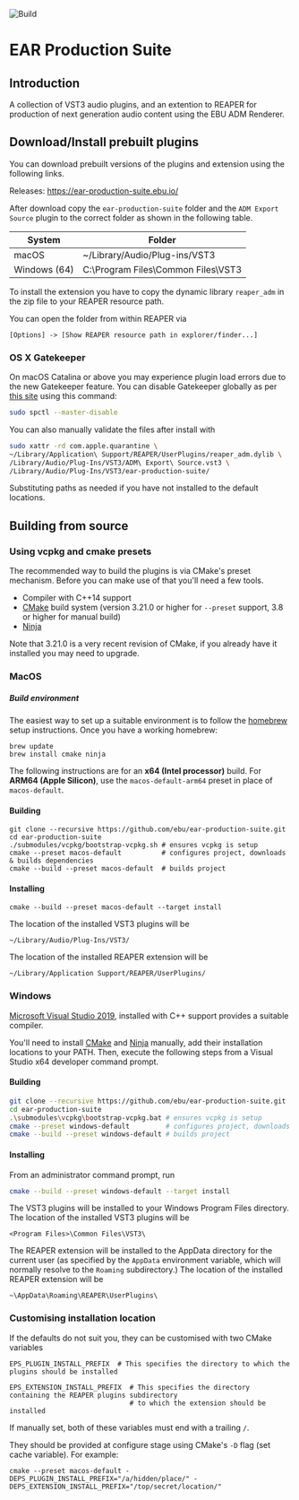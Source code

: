 ![Build](https://github.com/ebu/ear-production-suite/workflows/Build/badge.svg)

# EAR Production Suite


## Introduction

A collection of VST3 audio plugins, and an extention to REAPER for production of next generation audio content using the EBU ADM Renderer.

## Download/Install prebuilt plugins

You can download prebuilt versions of the plugins and extension using the following links.

Releases: https://ear-production-suite.ebu.io/

After download copy the `ear-production-suite` folder and the `ADM Export Source` plugin to the correct folder as shown in the following table.

| System                    | Folder                                   |
| ------------------------- | ---------------------------------------- |
| macOS                     | ~/Library/Audio/Plug-ins/VST3            |
| Windows (64)              | C:\Program Files\Common Files\VST3       |

To install the extension you have to copy the dynamic library `reaper_adm` in the zip file to your REAPER resource path. 

You can open the folder from within REAPER via 

```
[Options] -> [Show REAPER resource path in explorer/finder...]
```

### OS X Gatekeeper
On macOS Catalina or above you may experience plugin load errors due to the new Gatekeeper feature.
You can disable Gatekeeper globally as per [this site](https://cronotek.net/blog/how-to-disable-gatekeeper-on-macos-mojave-and-catalina)
using this command:

```bash
sudo spctl --master-disable 
```

You can also manually validate the files after install with
```bash
sudo xattr -rd com.apple.quarantine \
~/Library/Application\ Support/REAPER/UserPlugins/reaper_adm.dylib \
/Library/Audio/Plug-Ins/VST3/ADM\ Export\ Source.vst3 \
/Library/Audio/Plug-Ins/VST3/ear-production-suite/
```
Substituting paths as needed if you have not installed to the default locations.

## Building from source

### Using vcpkg and cmake presets

The recommended way to build the plugins is via CMake's preset mechanism. Before you can make use of that you'll need a few tools.

- Compiler with C++14 support
- [CMake](https://www.cmake.org) build system (version 3.21.0 or higher for `--preset` support, 3.8 or higher for manual build)
- [Ninja](https://ninja-build.org/)

Note that 3.21.0 is a very recent revision of CMake, if you already have it installed you may need to upgrade.

### MacOS
##### Build environment
The easiest way to set up a suitable environment is to follow the [homebrew](https://brew.sh/) setup instructions. Once you have a working homebrew:
```shell
brew update
brew install cmake ninja
```
The following instructions are for an **x64 (Intel processor)** build. For **ARM64 (Apple Silicon)**, use the `macos-default-arm64` preset in place of `macos-default`.

#### Building
```shell
git clone --recursive https://github.com/ebu/ear-production-suite.git
cd ear-production-suite
./submodules/vcpkg/bootstrap-vcpkg.sh # ensures vcpkg is setup 
cmake --preset macos-default          # configures project, downloads & builds dependencies
cmake --build --preset macos-default  # builds project
```

#### Installing
```shell
cmake --build --preset macos-default --target install
```

The location of the installed VST3 plugins will be 
```shell
~/Library/Audio/Plug-Ins/VST3/
```
The location of the installed REAPER extension will be
```shell
~/Library/Application Support/REAPER/UserPlugins/
```

### Windows
[Microsoft Visual Studio 2019](https://visualstudio.microsoft.com/vs/), installed with C++ support provides a suitable compiler. 

You'll need to install [CMake](https://www.cmake.org) and [Ninja](https://ninja-build.org/) manually, add their installation locations to your PATH. Then, execute the following steps from a Visual Studio x64 developer command prompt.

#### Building

```bash
git clone --recursive https://github.com/ebu/ear-production-suite.git
cd ear-production-suite
.\submodules\vcpkg\bootstrap-vcpkg.bat # ensures vcpkg is setup
cmake --preset windows-default         # configures project, downloads & builds dependencies
cmake --build --preset windows-default # builds project
```
#### Installing
From an administrator command prompt, run
```bash
cmake --build --preset windows-default --target install
```

The VST3 plugins will be installed to your Windows Program Files directory.
The location of the installed VST3 plugins will be
```shell
<Program Files>\Common Files\VST3\
```
The REAPER extension will be installed to the AppData directory for the current user (as specified by the `AppData` environment variable, which will normally resolve to the `Roaming` subdirectory.)
The location of the installed REAPER extension will be
```shell
~\AppData\Roaming\REAPER\UserPlugins\
```

### Customising installation location

If the defaults do not suit you, they can be customised with two CMake variables

```shell
EPS_PLUGIN_INSTALL_PREFIX  # This specifies the directory to which the plugins should be installed
````
```shell
EPS_EXTENSION_INSTALL_PREFIX  # This specifies the directory containing the REAPER plugins subdirectory
                              # to which the extension should be installed
```
If manually set, both of these variables must end with a trailing `/`.

They should be provided at configure stage using CMake's `-D` flag (set cache variable). For example:

```shell
cmake --preset macos-default -DEPS_PLUGIN_INSTALL_PREFIX="/a/hidden/place/" -DEPS_EXTENSION_INSTALL_PREFIX="/top/secret/location/"
```

